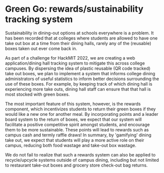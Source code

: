# Green Go: rewards/sustainability tracking system

Sustainability in dining-out options at schools everywhere is a problem. It has been recorded that at colleges where students are allowed to have one take out box at a time from their dining halls, rarely any of the (reusable) boxes taken out ever come back in.  

As part of a challenge for HackMIT 2022, we are creating a web application/dining hall tracking system to mitigate this across college campuses. By dispersing the idea of plastic reusable (QR code tracked) take out boxes, we plan to implement a system that informs college dining administrators of useful statistics to inform better decisions surrounding the use of these boxes. For example, by keeping track of which dining hall is experiencing more take outs, dining hall staff can ensure that that hall is most stocked with green boxes. 

The most important feature of this system, however, is the rewards component, which incentivizes students to return their green boxes if they would like a new one for another meal. By incorporating points and a leader board system to the return of boxes, we expect that our system will facilitate a positive competitive spirit amongst students, and encourage them to be more sustainable. These points will lead to rewards such as campus cash and termly raffle draws! In summary, by 'gamifying' dining take out, we expect that students will play a more active role on their campus, reducing both food wastage and take-out box wastage. 

We do not fail to realize that such a rewards system can also be applied to recycle/upcycle systems outside of campus dining, including but not limited to restaurant take-out boxes and grocery store check-out bag returns. 
